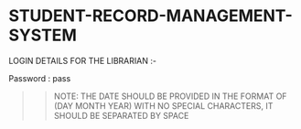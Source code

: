 # STUDENT-RECORD-MANAGEMENT-SYSTEM

LOGIN DETAILS FOR THE LIBRARIAN :-

Password : pass

>> NOTE: THE DATE SHOULD BE PROVIDED IN THE FORMAT OF (DAY MONTH YEAR) WITH NO SPECIAL CHARACTERS,
IT SHOULD BE SEPARATED BY SPACE
